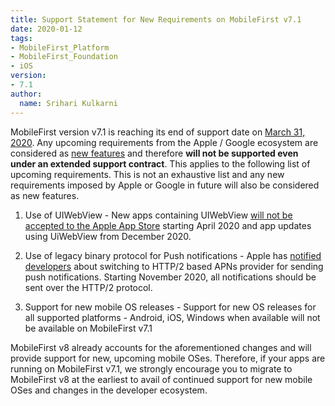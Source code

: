 ```yaml
---
title: Support Statement for New Requirements on MobileFirst v7.1
date: 2020-01-12
tags:
- MobileFirst_Platform
- MobileFirst_Foundation
- iOS
version:
- 7.1
author:
  name: Srihari Kulkarni
---
```


MobileFirst version v7.1 is reaching its end of support date on [March 31, 2020](https://www-01.ibm.com/support/docview.wss?uid=swg3s894700o65547s81). Any upcoming requirements from the Apple / Google ecosystem are considered as [new features](https://mobilefirstplatform.ibmcloud.com/blog/2017/01/11/support-plan-for-next-android-ios-mobile-os/) and therefore **will not be supported even under an extended support contract**. This applies to the following list of upcoming requirements. This is not an exhaustive list and any new requirements imposed by Apple or Google in future will also be considered as new features. 

1. Use of UIWebView - New apps containing UIWebView [will not be accepted to the Apple App Store](https://developer.apple.com/news/?id=12232019b) starting April 2020 and app updates using UiWebView from December 2020. 

2. Use of legacy binary protocol for Push notifications - Apple has [notified developers](https://developer.apple.com/news/?id=11042019a) about switching to HTTP/2 based APNs provider for sending push notifications. Starting November 2020, all notifications should be sent over the HTTP/2 protocol. 

3. Support for new mobile OS releases - Support for new OS releases for all supported platforms - Android, iOS, Windows when available will not be available on MobileFirst v7.1 

MobileFirst v8 already accounts for the aforementioned changes and will provide support for new, upcoming mobile OSes. Therefore, if your apps are running on MobileFirst v7.1, we strongly encourage you to migrate to MobileFirst v8 at the earliest to avail of continued support for new mobile OSes and changes in the developer ecosystem.
